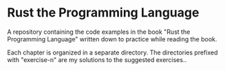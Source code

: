 # Rust the Programming Language

A repository containing the code examples in the book "Rust the Programming Language" written down to practice while reading the book.

Each chapter is organized in a separate directory. The directories prefixed with 
"exercise-n" are my solutions to the suggested exercises..
